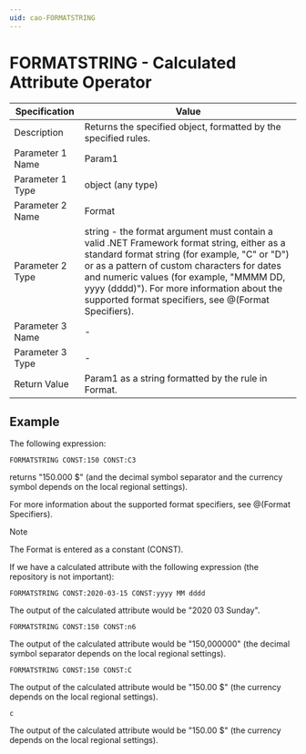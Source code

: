 ```yaml
---
uid: cao-FORMATSTRING
---
```


# FORMATSTRING - Calculated Attribute Operator

| Specification         | Value                                                        |
| --------------------- | ------------------------------------------------------------ |
| Description           | Returns the specified object, formatted by the specified rules.           |
| Parameter 1 Name      | Param1                                                       |
| Parameter 1 Type      | object (any type)                                  |
| Parameter 2 Name      | Format                                                            |
| Parameter 2 Type      | string - the format argument must contain a valid .NET Framework format string, either as a standard format string (for example, "C" or "D") or as a pattern of custom characters for dates and numeric values (for example, "MMMM DD, yyyy (dddd)"). For more information about the supported format specifiers, see @(Format Specifiers).                                                           |
| Parameter 3 Name      | -                                                            |
| Parameter 3 Type      | -                                                            |
| Return Value          | Param1 as a string formatted by the rule in Format.                                                          |


## Example

The following expression:
```
FORMATSTRING CONST:150 CONST:C3
```
returns "150.000 $" (and the decimal symbol separator and the currency symbol depends on the local regional settings).

For more information about the supported format specifiers, see @(Format Specifiers).
> [!NOTE]
> The Format is entered as a constant (CONST).

If we have a calculated attribute with the following expression (the repository is not important):

```
FORMATSTRING CONST:2020-03-15 CONST:yyyy MM dddd
```
The output of the calculated attribute would be "2020 03 Sunday".
```
FORMATSTRING CONST:150 CONST:n6
```
The output of the calculated attribute would be "150,000000" (the decimal symbol separator depends on the local regional settings).
```
FORMATSTRING CONST:150 CONST:C
```
The output of the calculated attribute would be "150.00 $" (the currency depends on the local regional settings).
```
c
```
The output of the calculated attribute would be "150.00 $" (the currency depends on the local regional settings).

